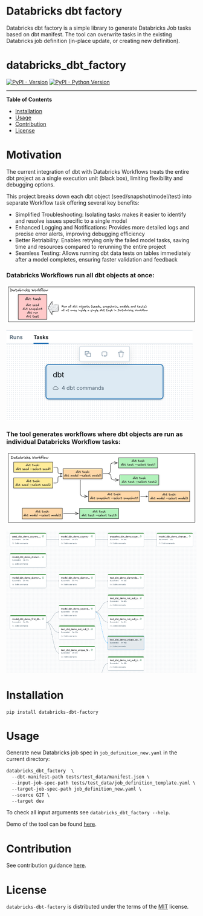 Databricks dbt factory
===

Databricks dbt factory is a simple library to generate Databricks Job tasks based on dbt manifest.
The tool can overwrite tasks in the existing Databricks job definition (in-place update, or creating new definition).

# databricks_dbt_factory

[![PyPI - Version](https://img.shields.io/pypi/v/databricks-dbt-factory.svg)](https://pypi.org/project/databricks-dbt-factory)
[![PyPI - Python Version](https://img.shields.io/pypi/pyversions/databricks-dbt-factory.svg)](https://pypi.org/project/databricks-dbt-factory)

-----

**Table of Contents**

- [Installation](#installation)
- [Usage](#usage)
- [Contribution](#contribution)
- [License](#license)

# Motivation

The current integration of dbt with Databricks Workflows treats the entire dbt project as a single execution unit (black box), limiting flexibility and debugging options.

This project breaks down each dbt object (seed/snapshot/model/test) into separate Workflow task offering several key benefits:
* Simplified Troubleshooting: Isolating tasks makes it easier to identify and resolve issues specific to a single model
* Enhanced Logging and Notifications: Provides more detailed logs and precise error alerts, improving debugging efficiency
* Better Retriability: Enables retrying only the failed model tasks, saving time and resources compared to rerunning the entire project
* Seamless Testing: Allows running dbt data tests on tables immediately after a model completes, ensuring faster validation and feedback

### Databricks Workflows run all dbt objects at once:
![before](docs/before.png?)

![dbt_task](docs/dbt_task.png?)

### The tool generates workflows where dbt objects are run as individual Databricks Workflow tasks:
![after](docs/after.png?)

![workflow](docs/workflow.png?)

# Installation

```shell
pip install databricks-dbt-factory
```

# Usage

Generate new Databricks job spec in `job_definition_new.yaml` in the current directory:
```shell
databricks_dbt_factory  \
  --dbt-manifest-path tests/test_data/manifest.json \
  --input-job-spec-path tests/test_data/job_definition_template.yaml \
  --target-job-spec-path job_definition_new.yaml \
  --source GIT \
  --target dev
```

To check all input arguments see `databricks_dbt_factory --help`.

Demo of the tool can be found [here](https://github.com/mwojtyczka/dbt-demo).

# Contribution

See contribution guidance [here](CONTRIBUTING.md).

# License

`databricks-dbt-factory` is distributed under the terms of the [MIT](https://spdx.org/licenses/MIT.html) license.
